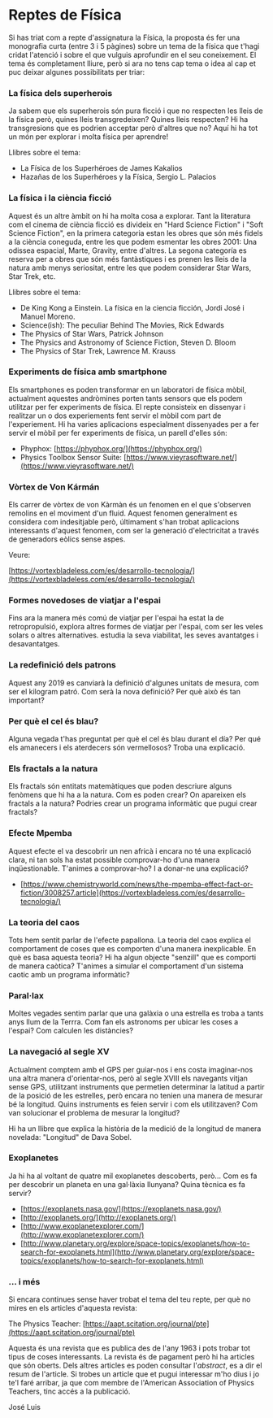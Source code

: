 
# Reptes de Física

Si has triat com a repte d'assignatura la Física, la proposta és fer una monografia curta (entre 3 i 5 pàgines) sobre un tema de la física que t'hagi cridat l'atenció i sobre el que vulguis aprofundir en el seu coneixement. El tema és completament lliure, però si ara no tens cap tema o idea al cap et puc deixar algunes possibilitats per triar:

### La física dels superherois
Ja sabem que els superherois són pura ficció i que no respecten les lleis de la física però, quines lleis transgredeixen? Quines lleis respecten? Hi ha transgresions que es podrien acceptar però d'altres que no? Aquí hi ha tot un món per explorar i molta física per aprendre!

Llibres sobre el tema: 

* La Física de los Superhéroes de James Kakalios
* Hazañas de los Superhéroes y la Física, Sergio L. Palacios


### La física i la ciència ficció
Aquest és un altre àmbit on hi ha molta cosa a explorar. Tant la literatura com el cinema de ciència ficció es divideix en "Hard Science Fiction" i "Soft Science Fiction", en la primera categoria estan les obres que són més fidels a la ciència coneguda, entre les que podem esmentar les obres 2001: Una odissea espacial, Marte, Gravity, entre d'altres. La segona categoría es reserva per a obres que són més fantàstiques i es prenen les lleis de la natura amb menys seriositat, entre les que podem considerar Star Wars, Star Trek, etc.

Llibres sobre el tema:

* De King Kong a Einstein. La física en la ciencia ficción, Jordi José i Manuel Moreno.
* Science(ish): The peculiar Behind The Movies, Rick Edwards
* The Physics of Star Wars, Patrick Johnson
* The Physics and Astronomy of Science Fiction, Steven D. Bloom
* The Physics of Star Trek, Lawrence M. Krauss



### Experiments de física amb smartphone
Els smartphones es poden transformar en un laboratori de física mòbil, actualment aquestes andròmines porten tants sensors que els podem utilitzar per fer experiments de física. El repte consisteix en dissenyar i realitzar un o dos experiements fent servir el mòbil com part de l'experiement. Hi ha varies aplicacions especialment dissenyades per a fer servir el mòbil per fer experiments de física, un parell d'elles són:

* Phyphox: [https://phyphox.org/](https://phyphox.org/)
* Physics Toolbox Sensor Suite: [https://www.vieyrasoftware.net/](https://www.vieyrasoftware.net/)

### Vòrtex de Von Kármán
Els carrer de vòrtex de von Kàrmàn és un fenomen en el que s'observen remolins en el moviment d'un fluid. Aquest fenomen generalment es considera com indesitjable però, últimament s'han trobat aplicacions interessants d'aquest fenomen, com ser la generació d'electricitat a través de generadors eòlics sense aspes.

Veure:

[https://vortexbladeless.com/es/desarrollo-tecnologia/](https://vortexbladeless.com/es/desarrollo-tecnologia/)

### Formes novedoses de viatjar a l'espai
Fins ara la manera més comú de viatjar per l'espai ha estat la de retropropulsió, explora altres formes de viatjar per l'espai, com ser les veles solars o altres alternatives. estudia la seva viabilitat, les seves avantatges i desavantatges.

### La redefinició dels patrons
Aquest any 2019 es canviarà la definició d'algunes unitats de mesura, com ser el kilogram patró. Com serà la nova definició? Per què això és tan important?


### Per què el cel és blau?
Alguna vegada t'has preguntat per què el cel és blau durant el día? Per qué els amanecers i els aterdecers són vermellosos? Troba una explicació.

### Els fractals a la natura
Els fractals són entitats matemàtiques que poden descriure alguns fenòmens que hi ha a la natura. Com es poden crear? On apareixen els fractals a la natura? Podries crear un programa informàtic que pugui crear fractals?

### Efecte Mpemba
Aquest efecte el va descobrir un nen africà i encara no té una explicació clara, ni tan sols ha estat possible comprovar-ho d'una manera inqüestionable. T'animes a comprovar-ho? I a donar-ne una explicació?

* [https://www.chemistryworld.com/news/the-mpemba-effect-fact-or-fiction/3008257.article](https://vortexbladeless.com/es/desarrollo-tecnologia/)

### La teoria del caos
Tots hem sentit parlar de l'efecte papallona. La teoria del caos explica el comportament de coses que es comporten d'una manera inexplicable. En què es basa aquesta teoria? Hi ha algun objecte "senzill" que es comporti de manera caòtica? T'animes a simular el comportament d'un sistema caotic amb un programa informàtic?

### Paral·lax
Moltes vegades sentim parlar que una galàxia o una estrella es troba a tants anys llum de la Terrra. Com fan els astronoms per ubicar les coses a l'espai? Com calculen les distàncies?

### La navegació al segle XV
Actualment comptem amb el GPS per guiar-nos i ens costa imaginar-nos una altra manera d'orientar-nos, però al segle XVIII els navegants vitjan sense GPS, utilitzant instruments que permetien determinar la latitud a partir de la posició de les estrelles, però encara no tenien una manera de mesurar bé la longitud. Quins instruments es feien servir i com els utilitzaven? Com van solucionar el problema de mesurar la longitud?

Hi ha un llibre que explica la història de la medició de la longitud de manera novelada: "Longitud" de Dava Sobel.

### Exoplanetes
Ja hi ha al voltant de quatre mil exoplanetes descoberts, però... Com es fa per descobrir un planeta en una gal·làxia llunyana? Quina tècnica es fa servir?

* [https://exoplanets.nasa.gov/](https://exoplanets.nasa.gov/)
* [http://exoplanets.org/](http://exoplanets.org/)
* [http://www.exoplanetexplorer.com/](http://www.exoplanetexplorer.com/)
* [http://www.planetary.org/explore/space-topics/exoplanets/how-to-search-for-exoplanets.html](http://www.planetary.org/explore/space-topics/exoplanets/how-to-search-for-exoplanets.html)


### ... i més
Si encara continues sense haver trobat el tema del teu repte, per què no mires en els articles d'aquesta revista:

The Physics Teacher: [https://aapt.scitation.org/journal/pte](https://aapt.scitation.org/journal/pte)

Aquesta és una revista que es publica des de l'any 1963 i pots trobar tot tipus de coses interessants. La revista és de pagament però hi ha articles que són oberts. Dels altres articles es poden consultar l'_abstract_, es a dir el resum de l'article. Si trobes un article que et pugui interessar m'ho dius i jo te'l faré arribar, ja que com membre de l'American Association of Physics Teachers, tinc accés a la publicació.

José Luis


